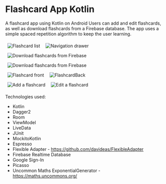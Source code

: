 # Flashcard App Kotlin
A flashcard app using Kotlin on Android
Users can add and edit flashcards, as well as download flashcards from a
Firebase database. The app uses a simple spaced repetition algorithm
to keep the user learning.

<div style="display: inline-block;">
    <img src="screenshots/FlashcardList.jpg"
         alt="Flashcard list"
         style="margin: 0.5em;" />
     <img src="screenshots/NavDrawer.jpg"
          alt="Navigation drawer"
          style="margin: 0.5em;" />
</div>
<div style="display: inline-block;">
    <img src="screenshots/DownloadCategoriesList.jpg"
             alt="Download flashcards from Firebase"
             style="margin: 0.5em;" />
    <img src="screenshots/DownloadCategoriesListSelected.jpg"
             alt="Download flashcards from Firebase"
             style="margin: 0.5em;" />
</div>
<div style="display: inline-block;">
    <img src="screenshots/FlashcardFront.jpg"
         alt="Flashcard front"
         style="margin: 0.5em;" />
    <img src="screenshots/FlashcardBack.jpg"
         alt="FlashcardBack"
         style="margin: 0.5em;" />
</div>
<div style="display: inline-block;">
    <img src="screenshots/AddFlashcard.jpg"
         alt="Add a flashcard"
         style="margin: 0.5em;" />
    <img src="screenshots/EditFlashcard.jpg"
         alt="Edit a flashcard"
         style="margin: 0.5em;" />
</div>

Technologies used:
- Kotlin
- Dagger2
- Room
- ViewModel
- LiveData
- JUnit
- MockitoKotlin
- Espresso
- Flexible Adapter - https://github.com/davideas/FlexibleAdapter
- Firebase Realtime Database
- Google Sign-In
- Picasso
- Uncommon Maths ExponentialGenerator - https://maths.uncommons.org/
